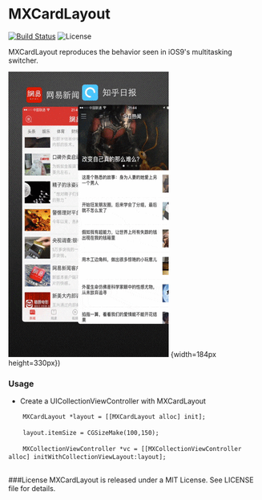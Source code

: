 # MXCardLayout

[![Build Status](https://travis-ci.org/zqpmaster/MX.svg?branch=master)](https://travis-ci.org/zqpmaster/MX)
![License](https://img.shields.io/github/license/mashape/apistatus.svg)



MXCardLayout reproduces the behavior seen in iOS9's multitasking switcher.

![Preview](MXCardLayout.gif) {width=184px height=330px})

### Usage

- Create a UICollectionViewController with MXCardLayout

```
	MXCardLayout *layout = [[MXCardLayout alloc] init]; 

	layout.itemSize = CGSizeMake(100,150);
    
	MXCollectionViewController *vc = [[MXCollectionViewController alloc] initWithCollectionViewLayout:layout];
    
```

###License
MXCardLayout is released under a MIT License. See LICENSE file for details.

